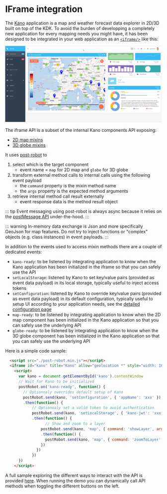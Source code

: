 # IFrame integration

The [Kano](https://github.com/kalisio/kano) application is a map and weather forecast data explorer in 2D/3D built on top of the KDK. To avoid the burden of developping a completely new application for every mapping needs you might have, it has been designed to be integrated in your web application as an [`<iframe/>`](https://en.wikipedia.org/wiki/HTML_element#Frames) like this:

![Kano application integrated as an iframe](../../assets/kano-iframe.png)

The iframe API is a subset of the internal Kano components API exposing:
* [2D map mixins](../kmap/mixins.md#map)
* [3D globe mixins](../kmap/mixins.md#globe)

It uses [post-robot](https://github.com/krakenjs/post-robot) to
1. select which is the target component
    * event name = `map` for 2D map and `globe` for 3D globe 
2. transform external method calls to internal calls using the following event payload
    * the `command` property is the mixin method name
    * the `args` property is the expected method arguments
3. retrieve internal method call result externally
    * event response data is the method result object

::: tip
Event messaging using post-robot is always async because it relies on the [postMessage API](https://developer.mozilla.org/en-US/docs/Web/API/Window/postMessage) under-the-hood.
:::

::: warning
In-memory data exchange is Json and more specifically GeoJson for map features. Do not try to inject functions or "complex" objects (e.g. class instances) in event payloads.
:::

In addition to the events used to access mixin methods there are a couple of dedicated events:
* `kano-ready`: to be listened by integrating application to know when the Kano application has been initialized in the iframe so that you can safely use the API
* `setLocalStorage`: listened by Kano to set key/value pairs (provided as event data payload) in its local storage, typically useful to inject access tokens
* `setConfiguration`: listened by Kano to override key/value pairs (provided as event data payload) in its default configuration, typically useful to setup UI according to your application needs, see the [detailed configuration page](./configuration.md)
* `map-ready`: to be listened by integrating application to know when the 2D map component has been initialized in the Kano application so that you can safely use the underlying API
* `globe-ready`: to be listened by integrating application to know when the 3D globe component has been initialized in the Kano application so that you can safely use the underlying API

Here is a simple code sample:
```html
  <script src="./post-robot.min.js"></script>
  <iframe id="kano" title="Kano" allow="geolocation *" style="width: 1024px; height: 768px;" src="kano.kalisio.com">
	<script>
	  var kano = document.getElementById('kano').contentWindow
	  // Wait for Kano to be initialized
	  postRobot.on('kano-ready', function() {
	  	// Optionnaly overrides default setup of Kano
	  	postRobot.send(kano, 'setConfiguration', { 'appName': 'xxx' })
	  	.then(function() {
		  	// Optionnaly set a valid token to avoid authentication
		  	postRobot.send(kano, 'setLocalStorage', { 'kano-jwt': 'xxx' })
		  	.then(function() {
				  // Show and zoom to a layer
			    postRobot.send(kano, 'map', { command: 'showLayer', args: 'Layer name' })
			    .then(function() {
			      postRobot.send(kano, 'map', { command: 'zoomToLayer', args: 'Layer name' })
			    })
			  })
			})
	  })
	</script>
```

A full sample exploring the different ways to interact with the API is provided [here](https://github.com/kalisio/kano/blob/master/src/statics/iframe.html). When running the demo you can dynamically call API methods when toggling the different buttons on the left.

